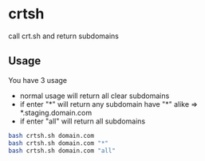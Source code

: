 # crtsh
call crt.sh and return subdomains

## Usage
You have 3 usage
- normal usage will return all clear subdomains
- if enter "\*" will return any subdomain have "\*" alike => *.staging.domain.com
- if enter "all" will return all subdomains
```sh
bash crtsh.sh domain.com 
bash crtsh.sh domain.com "*"
bash crtsh.sh domain.com "all"
```
